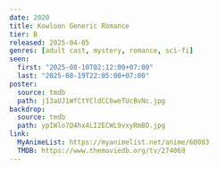```yaml
---
date: 2020
title: Kowloon Generic Romance
tier: B
released: 2025-04-05
genres: [adult cast, mystery, romance, sci-fi]
seen:
  first: "2025-08-10T02:12:00+07:00"
  last: "2025-08-19T22:05:00+07:00"
poster:
  source: tmdb
  path: j13aUJ1WfCtYCldCC6weTUcBvNc.jpg
backdrop:
  source: tmdb
  path: ypIWlo7Q4hx4LI2ECWL9vxyRmBO.jpg
link:
  MyAnimeList: https://myanimelist.net/anime/60083
  TMDB: https://www.themoviedb.org/tv/274069
---
```

